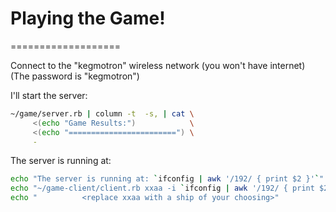 # Playing the Game!
===================

Connect to the "kegmotron" wireless network (you won't have internet)
      (The password is "kegmotron")

I'll start the server:
  ```bash
  ~/game/server.rb | column -t  -s, | cat \
       <(echo "Game Results:")            \
       <(echo "========================") \
       -
  ```

The server is running at:
  ```bash
  echo "The server is running at: `ifconfig | awk '/192/ { print $2 }'`"
  echo "~/game-client/client.rb xxaa -i `ifconfig | awk '/192/ { print $2 }'`"
  echo "          <replace xxaa with a ship of your choosing>"
  ```
